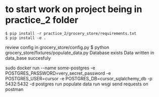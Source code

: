 # to start work on project being in practice_2 folder

    $ pip install -r practice_2/grocery_store/requirements.txt
    $ pip install -e .

review config in grocery_store/config.py
    $ python grocery_store/fixtures/populate_data.py
    Database exists
    Data written in data_base succesfuly




sudo docker run --name some-postgres -e POSTGRES_PASSWORD=very_secret_password -e POSTGRES_USER=cursor -e POSTGRES_DB=cursor_sqlalchemy_db -p 5432:5432 -d postgres
run populate data
run wsgi 
send requests on postman